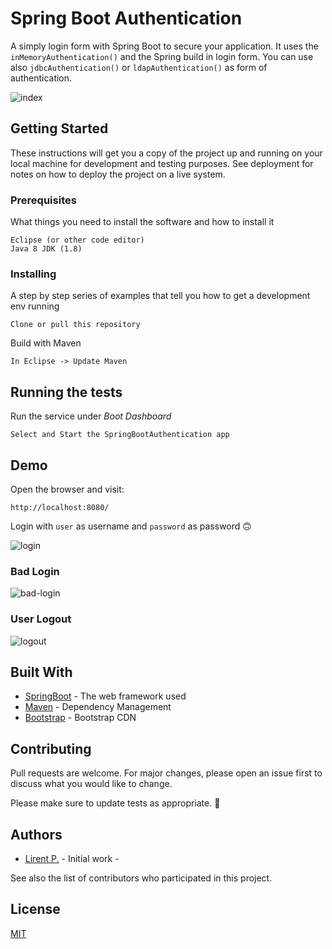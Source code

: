 # Spring Boot Authentication

A simply login form with Spring Boot to secure your application. It uses the `inMemoryAuthentication()` and the Spring build in login form.
You can use also `jdbcAuthentication()` or `ldapAuthentication()` as form of authentication.

![index](https://user-images.githubusercontent.com/5686908/83764450-3eea8800-a67a-11ea-9720-a5d432b6f353.png)

## Getting Started

These instructions will get you a copy of the project up and running on your local machine for development and testing purposes. See deployment for notes on how to deploy the project on a live system.

### Prerequisites

What things you need to install the software and how to install it

```
Eclipse (or other code editor)
Java 8 JDK (1.8)
```

### Installing

A step by step series of examples that tell you how to get a development env running


```
Clone or pull this repository
```

Build with Maven

```
In Eclipse -> Update Maven
```


## Running the tests

Run the service under *Boot Dashboard*

```
Select and Start the SpringBootAuthentication app
```

## Demo

Open the browser and visit:

```
http://localhost:8080/
```

Login with `user` as username and `password` as password 🙃

![login](https://user-images.githubusercontent.com/5686908/83764451-3f831e80-a67a-11ea-98c7-2c88510d810e.png)

### Bad Login

![bad-login](https://user-images.githubusercontent.com/5686908/83764445-3e51f180-a67a-11ea-85bb-7d6a812d3dce.png)

### User Logout

![logout](https://user-images.githubusercontent.com/5686908/83764453-3f831e80-a67a-11ea-8758-11561b8f5304.png)


## Built With

* [SpringBoot](https://spring.io/) - The web framework used
* [Maven](https://maven.apache.org/) - Dependency Management
* [Bootstrap](https://getbootstrap.com/) - Bootstrap CDN


## Contributing

Pull requests are welcome. For major changes, please open an issue first to discuss what you would like to change.

Please make sure to update tests as appropriate. :tada:


## Authors

* [Lirent P.](https://github.com/lirent) - Initial work - 
 
See also the list of contributors who participated in this project.

## License

[MIT](https://choosealicense.com/licenses/mit/)